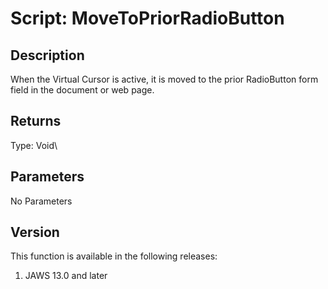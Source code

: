 # Script: MoveToPriorRadioButton

## Description

When the Virtual Cursor is active, it is moved to the prior RadioButton
form field in the document or web page.

## Returns

Type: Void\

## Parameters

No Parameters

## Version

This function is available in the following releases:

1.  JAWS 13.0 and later
